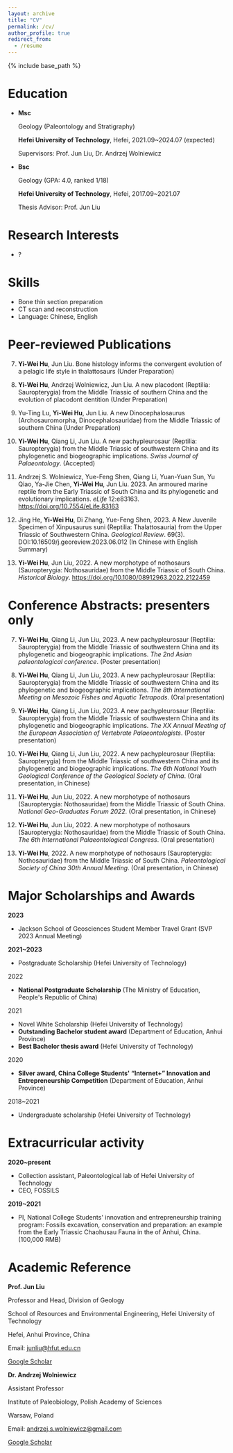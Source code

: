 ```yaml
---
layout: archive
title: "CV"
permalink: /cv/
author_profile: true
redirect_from:
  - /resume
---
```


{% include base_path %}

Education
======
* **Msc**

  Geology (Paleontology and Stratigraphy)
  
  **Hefei University of Technology**, Hefei, 2021.09~2024.07 (expected)
  
  Supervisors: Prof. Jun Liu, Dr. Andrzej Wolniewicz

* **Bsc**
  
  Geology (GPA: 4.0, ranked 1/18)
  
  **Hefei University of Technology**, Hefei, 2017.09~2021.07
  
  Thesis Advisor: Prof. Jun Liu


Research Interests
======
* ?


Skills
======
* Bone thin section preparation
* CT scan and reconstruction
* Language: Chinese, English

Peer-reviewed Publications
======
7. **Yi-Wei Hu**, Jun Liu. Bone histology informs the convergent evolution of a pelagic life style in thalattosaurs (Under Preparation)

6. **Yi-Wei Hu**, Andrzej Wolniewicz, Jun Liu. A new placodont (Reptilia: Sauropterygia) from the Middle Triassic of southern China and the evolution of placodont dentition (Under Preparation)

5. Yu-Ting Lu, **Yi-Wei Hu**, Jun Liu. A new Dinocephalosaurus (Archosauromorpha, Dinocephalosauridae) from the Middle Triassic of southern China (Under Preparation)
  
4. **Yi-Wei Hu**, Qiang Li, Jun Liu. A new pachypleurosaur (Reptilia: Sauropterygia) from the Middle Triassic of southwestern China and its phylogenetic and biogeographic implications. *Swiss Journal of Palaeontology*. (Accepted)
  
3. Andrzej S. Wolniewicz, Yue-Feng Shen, Qiang Li, Yuan-Yuan Sun, Yu Qiao, Ya-Jie Chen, **Yi-Wei Hu**, Jun Liu. 2023. An armoured marine reptile from the Early Triassic of South China and its phylogenetic and evolutionary implications. *eLife* 12:e83163. https://doi.org/10.7554/eLife.83163
   
2. Jing He, **Yi-Wei Hu**, Di Zhang, Yue-Feng Shen, 2023. A New Juvenile Specimen of Xinpusaurus suni (Reptilia: Thalattosauria) from the Upper Triassic of Southwestern China. *Geological Review*. 69(3). DOI:10.16509/j.georeview.2023.06.012 (In Chinese with English Summary)
   
1. **Yi-Wei Hu**, Jun Liu, 2022. A new morphotype of nothosaurs (Sauropterygia: Nothosauridae) from the Middle Triassic of South China. *Historical Biology*. https://doi.org/10.1080/08912963.2022.2122459  

  
Conference Abstracts: presenters only
======
7. **Yi-Wei Hu**, Qiang Li, Jun Liu, 2023. A new pachypleurosaur (Reptilia: Sauropterygia) from the Middle Triassic of southwestern China and its phylogenetic and biogeographic implications. *The 2nd Asian paleontological conference*. (Poster presentation)
   
6. **Yi-Wei Hu**, Qiang Li, Jun Liu, 2023. A new pachypleurosaur (Reptilia: Sauropterygia) from the Middle Triassic of southwestern China and its phylogenetic and biogeographic implications. *The 8th International Meeting on Mesozoic Fishes and Aquatic Tetrapods*. (Oral presentation)
   
5. **Yi-Wei Hu**, Qiang Li, Jun Liu, 2023. A new pachypleurosaur (Reptilia: Sauropterygia) from the Middle Triassic of southwestern China and its phylogenetic and biogeographic implications. *The XX Annual Meeting of the European Association of Vertebrate Palaeontologists*. (Poster presentation)
   
4. **Yi-Wei Hu**, Qiang Li, Jun Liu, 2022. A new pachypleurosaur (Reptilia: Sauropterygia) from the Middle Triassic of southwestern China and its phylogenetic and biogeographic implications. *The 6th National Youth Geological Conference of the Geological Society of China*. (Oral presentation, in Chinese)
   
3. **Yi-Wei Hu**, Jun Liu, 2022. A new morphotype of nothosaurs (Sauropterygia: Nothosauridae) from the Middle Triassic of South China. *National Geo-Graduates Forum 2022*. (Oral presentation, in Chinese)
   
2. **Yi-Wei Hu**, Jun Liu, 2022. A new morphotype of nothosaurs (Sauropterygia: Nothosauridae) from the Middle Triassic of South China. *The 6th International Palaeontological Congress*. (Oral presentation)
   
1. **Yi-Wei Hu**, 2022. A new morphotype of nothosaurs (Sauropterygia: Nothosauridae) from the Middle Triassic of South China. *Paleontological Society of China 30th Annual Meeting*. (Oral presentation, in Chinese)

  
Major Scholarships and Awards
======
**2023**
 * Jackson School of Geosciences Student Member Travel Grant (SVP 2023 Annual Meeting)

**2021~2023**
 * Postgraduate Scholarship (Hefei University of Technology)

2022
 * **National Postgraduate Scholarship** (The Ministry of Education, People's Republic of China)
   
2021
 * Novel White Scholarship (Hefei University of Technology)	
 * **Outstanding Bachelor student award** (Department of Education, Anhui Province)	
 * **Best Bachelor thesis award** (Hefei University of Technology)
   
2020
 * **Silver award, China College Students' “Internet+” Innovation and Entrepreneurship Competition** (Department of Education, Anhui Province)
   
2018~2021
 * Undergraduate scholarship (Hefei University of Technology)	

  
Extracurricular activity
======
**2020~present**
 * Collection assistant, Paleontological lab of Hefei University of Technology	
 * CEO, FOSSILS
   
**2019~2021**
 * PI, National College Students' innovation and entrepreneurship training program: Fossils excavation, conservation and preparation: an example from the Early Triassic Chaohusau Fauna in the of Anhui, China. (100,000 RMB)	

Academic Reference
======
**Prof. Jun Liu**

Professor and Head, Division of Geology

School of Resources and Environmental Engineering, Hefei University of Technology

Hefei, Anhui Province, China 

Email: junliu@hfut.edu.cn

[Google Scholar](https://scholar.google.com/citations?hl=zh-CN&user=LWycK8cAAAAJ)

**Dr. Andrzej Wolniewicz**

Assistant Professor

Institute of Paleobiology, Polish Academy of Sciences

Warsaw, Poland

Email: andrzej.s.wolniewicz@gmail.com

[Google Scholar](https://scholar.google.com/citations?hl=zh-CN&user=P5XokDgAAAAJ)
